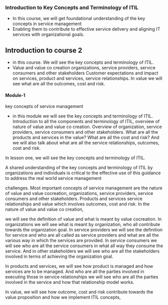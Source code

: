 ### Introduction to Key Concepts and Terminology of ITIL

- In this course, we will get foundational understanding of the key concepts in service management
- Enabling them to contribute to effective service delivery and aligning IT services with organizational goals.

## Introduction to course 2 

- in this course. We will see the key concepts and terminology of ITIL.
- Value and value co creation organizations, service providers, service consumers and other stakeholders
Customer expectations and impact on services, product and services, service relationships. In value we will see what are all the outcomes, cost and risk.

#### Module-1

 key concepts of service management
 
 - in this module we will see the key concepts and terminology of ITIL. Introduction to all the components and terminology of ITIL, overview of nature of value and value co creation. Overview of organization, service providers, service consumers and other stakeholders. What are all the products and services in the value? What are all the cost and risk? And we will also talk about what are all the service relationships, outcomes, cost and risk.

 In lesson one, we will see the key concepts and terminology of ITIL.

 A shared understanding of the key concepts and terminology of ITIL by organizations and individuals is critical to the effective use of this guidance to address the real world service management 
 
 challenges. Most important concepts of service management are the nature of value and value cocreation, organizations, service providers, service consumers and other stakeholders. Products and services service relationships and value which involves outcomes, cost and risk. In the nature of value and value co creation, 
 
 we will see the definition of value and what is meant by value cocreation. In organizations we will see what is meant by organization, who all contribute towards the organization goal. In service providers we will see the definition for service and who are all called as service providers and what are all the various way in which the services are provided. In service consumers we will see who are all the service consumers in what all way they consume the service. And in other stakeholders we will see who are all the stakeholders involved in terms of achieving the organization goal.

In products and services, we will see how product is managed and how services are to be managed. And who are all the parties involved in executing those in service relationships we will see who are all the parties involved in the service and how that relationship model works.

In value, we will see how outcome, cost and risk contribute towards the value proposition and how we implement ITIL concepts, 

